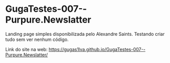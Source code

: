 # GugaTestes-007--Purpure.Newslatter
Landing page simples disponibilizada pelo Alexandre Saints. Testando criar tudo sem ver nenhum código.

Link do site na web: https://gugas1lva.github.io/GugaTestes-007--Purpure.Newslatter/
